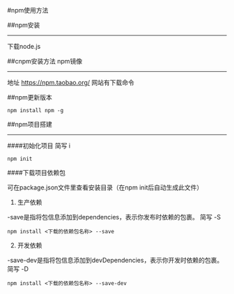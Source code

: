 #npm使用方法

##npm安装

---

下载node.js

##cnpm安装方法 npm镜像

---

地址 https://npm.taobao.org/ 网站有下载命令

##npm更新版本

    npm install npm -g

##npm项目搭建

---

####初始化项目 简写 i

    npm init
    
####下载项目依赖包

可在package.json文件里查看安装目录（在npm init后自动生成此文件）

1. 生产依赖

-save是指将包信息添加到dependencies，表示你发布时依赖的包裹。  简写 -S

    npm install <下载的依赖包名称> --save


2. 开发依赖

-save-dev是指将包信息添加到devDependencies，表示你开发时依赖的包裹。  简写 -D

    npm install <下载的依赖包名称> --save-dev
